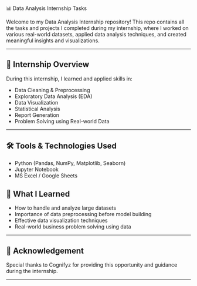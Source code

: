 📊 Data Analysis Internship Tasks

Welcome to my Data Analysis Internship repository! This repo contains all the tasks and projects I completed during my internship, where I worked on various real-world datasets, applied data analysis techniques, and created meaningful insights and visualizations.

---

## 🧠 Internship Overview

During this internship, I learned and applied skills in:

- Data Cleaning & Preprocessing
- Exploratory Data Analysis (EDA)
- Data Visualization
- Statistical Analysis
- Report Generation
- Problem Solving using Real-world Data

---

## 🛠️ Tools & Technologies Used

- Python (Pandas, NumPy, Matplotlib, Seaborn)
- Jupyter Notebook
- MS Excel / Google Sheets

## 📌 What I Learned

- How to handle and analyze large datasets
- Importance of data preprocessing before model building
- Effective data visualization techniques
- Real-world business problem solving using data

---

## 🤝 Acknowledgement

Special thanks to Cognifyz for providing this opportunity and guidance during the internship.

---
